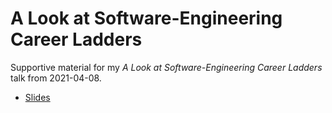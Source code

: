 A Look at Software-Engineering Career Ladders
=============================================

Supportive material for my *A Look at Software-Engineering Career Ladders* talk from 2021-04-08.

* [Slides](https://github.com/s3rvac/talks/raw/master/2021-04-08-A-Look-at-Software-Engineering-Career-Ladders/slides.pdf)
